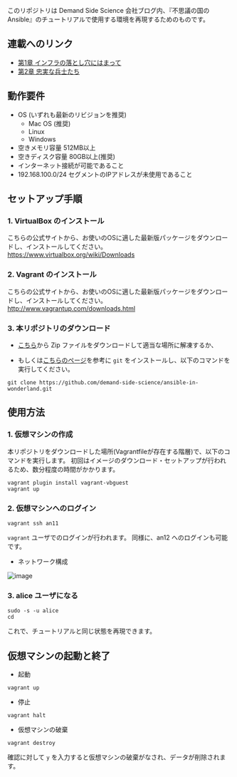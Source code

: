 このリポジトリは Demand Side Science 会社ブログ内、『不思議の国のAnsible』のチュートリアルで使用する環境を再現するためのものです。



## 連載へのリンク

- [第1章 インフラの落とし穴にはまって](http://demand-side-science.jp/blog/2014/ansible-in-wonderland-01/)
- [第2章 忠実な兵士たち](http://demand-side-science.jp/blog/2014/ansible-in-wonderland-02/)





## 動作要件

- OS (いずれも最新のリビジョンを推奨)
  - Mac OS (推奨)
  - Linux
  - Windows
- 空きメモリ容量 512MB以上
- 空きディスク容量 80GB以上(推奨)
- インターネット接続が可能であること
- 192.168.100.0/24 セグメントのIPアドレスが未使用であること


## セットアップ手順

### 1. VirtualBox のインストール

  こちらの公式サイトから、お使いのOSに適した最新版パッケージをダウンロードし、インストールしてください。
  https://www.virtualbox.org/wiki/Downloads

### 2. Vagrant のインストール

  こちらの公式サイトから、お使いのOSに適した最新版パッケージをダウンロードし、インストールしてください。
  http://www.vagrantup.com/downloads.html

### 3. 本リポジトリのダウンロード

  - [こちら](https://github.com/demand-side-science/ansible-in-wonderland/archive/master.zip)から Zip ファイルをダウンロードして適当な場所に解凍するか、

  - もしくは[こちらのページ](http://git-scm.com/book/ja/%E4%BD%BF%E3%81%84%E5%A7%8B%E3%82%81%E3%82%8B-Git%E3%81%AE%E3%82%A4%E3%83%B3%E3%82%B9%E3%83%88%E3%83%BC%E3%83%AB)を参考に ```git``` をインストールし、以下のコマンドを実行してください。

```
git clone https://github.com/demand-side-science/ansible-in-wonderland.git
```


## 使用方法

### 1. 仮想マシンの作成

本リポジトリをダウンロードした場所(Vagrantfileが存在する階層)で、以下のコマンドを実行します。
初回はイメージのダウンロード・セットアップが行われるため、数分程度の時間がかかります。

```
vagrant plugin install vagrant-vbguest
vagrant up
```

### 2. 仮想マシンへのログイン

```
vagrant ssh an11
```

```vagrant``` ユーザでのログインが行われます。
同様に、an12 へのログインも可能です。

- ネットワーク構成

![image](https://raw.githubusercontent.com/demand-side-science/ansible-in-wonderland/master/images/network.png)


### 3. alice ユーザになる

```
sudo -s -u alice
cd
```

これで、チュートリアルと同じ状態を再現できます。


## 仮想マシンの起動と終了

- 起動

```
vagrant up
```

- 停止

```
vagrant halt
```

- 仮想マシンの破棄

```
vagrant destroy
```

確認に対して ```y``` を入力すると仮想マシンの破棄がなされ、データが削除されます。

